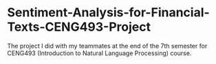 # Sentiment-Analysis-for-Financial-Texts-CENG493-Project
The project I did with my teammates at the end of the 7th semester for CENG493 (Introduction to Natural Language Processing) course.
